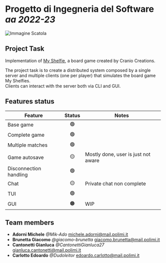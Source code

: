 # __Progetto__ di __Ingegneria__ del __Software__ _aa 2022-23_
![Immagine Scatola](https://www.craniocreations.it/storage/media/products/54/112/My_Shelfie_box_ITA-ENG.png)  
## Project Task
Implementation of [My Shelfie](https://www.craniocreations.it/prodotto/my-shelfie), a board game created by Cranio Creations.

The project task is to create a distributed system composed by a single server and multiple clients (one per player) that simulates the board game My Shelfies.  
Clients can interact with the server both via CLI and GUI.

## Features status
| Feature | Status | Notes |
| --- | :---: | --- |
| Base game | :green_circle: ||
| Complete game | :green_circle: ||
| Multiple matches | :green_circle: ||
| Game autosave | :yellow_circle: | Mostly done, user is just not aware |
| Disconnection handling | :green_circle: ||
| Chat | :yellow_circle: | Private chat non complete |
| TUI | :green_circle: ||
| GUI | :orange_circle: | WIP |

## Team members
- __Adorni Michele__ _@Mik-Ado_ michele.adorni@mail.polimi.it
- __Brunetta Giacomo__ _@giacomo-brunetta_ giacomo.brunetta@mail.polimi.it
- __Cantonetti Gianluca__ _@CantonettiGianluca27_ gianluca.cantonetti@mail.polimi.it
- __Carlotto Edoardo__ _@Dudoleitor_ edoardo.carlotto@mail.polimi.it

